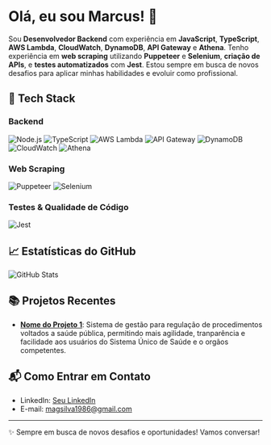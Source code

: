 # Olá, eu sou Marcus! 👋

Sou **Desenvolvedor Backend** com experiência em **JavaScript**, **TypeScript**, **AWS Lambda**, **CloudWatch**, **DynamoDB**, **API Gateway** e **Athena**. Tenho experiência em **web scraping** utilizando **Puppeteer** e **Selenium**, **criação de APIs**, e **testes automatizados** com **Jest**. Estou sempre em busca de novos desafios para aplicar minhas habilidades e evoluir como profissional.

## 🚀 Tech Stack

### Backend
![Node.js](https://img.shields.io/badge/Node.js-43853D?style=for-the-badge&logo=node.js&logoColor=white)
![TypeScript](https://img.shields.io/badge/TypeScript-3178C6?style=for-the-badge&logo=typescript&logoColor=white)
![AWS Lambda](https://img.shields.io/badge/AWS_Lambda-FF9900?style=for-the-badge&logo=amazon-aws&logoColor=white)
![API Gateway](https://img.shields.io/badge/API_Gateway-232F3E?style=for-the-badge&logo=amazon-aws&logoColor=white)
![DynamoDB](https://img.shields.io/badge/DynamoDB-4053D6?style=for-the-badge&logo=amazon-dynamodb&logoColor=white)
![CloudWatch](https://img.shields.io/badge/CloudWatch-FF9900?style=for-the-badge&logo=amazon-aws&logoColor=white)
![Athena](https://img.shields.io/badge/Athena-232F3E?style=for-the-badge&logo=amazon-aws&logoColor=white)

### Web Scraping
![Puppeteer](https://img.shields.io/badge/Puppeteer-000000?style=for-the-badge&logo=puppeteer&logoColor=white)
![Selenium](https://img.shields.io/badge/Selenium-43B02A?style=for-the-badge&logo=selenium&logoColor=white)

### Testes & Qualidade de Código
![Jest](https://img.shields.io/badge/Jest-C21325?style=for-the-badge&logo=jest&logoColor=white)

## 📈 Estatísticas do GitHub
![GitHub Stats](https://github-readme-stats.vercel.app/api?username=fila-zero&show_icons=true&theme=dark)

## 📚 Projetos Recentes

- **[Nome do Projeto 1](https://www.fila-zero.com)**: Sistema de gestão para regulação de procedimentos voltados a saúde pública, permitindo mais agilidade, tranparência e facilidade aos usuários do Sistema Único de Saúde e o orgãos competentes.

## 📬 Como Entrar em Contato

- LinkedIn: [Seu LinkedIn](https://www.linkedin.com/in/devmagdsilva/)
- E-mail: [magsilva1986@gmail.com](mailto:[magsilva1986@gmail.com)

---

✨ Sempre em busca de novos desafios e oportunidades! Vamos conversar!
